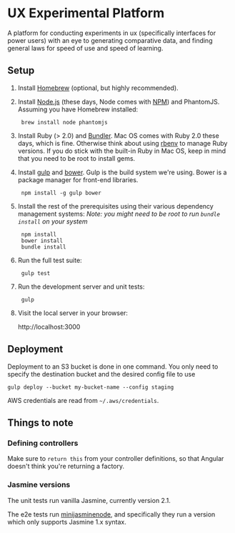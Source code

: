 # UX Experimental Platform

A platform for conducting experiments in ux (specifically interfaces for power users) with an eye to generating comparative data, and finding general laws for speed of use and speed of learning.


## Setup

1. Install [Homebrew](http://brew.sh) (optional, but highly recommended).

2. Install [Node.js](https://nodejs.org) (these days, Node comes with [NPM](https://www.npmjs.org)) and PhantomJS. Assuming you have Homebrew installed:

        brew install node phantomjs

3. Install Ruby (> 2.0) and [Bundler](http://bundler.io). Mac OS comes with Ruby 2.0 these days, which is fine. Otherwise think about using [rbenv](https://github.com/sstephenson/rbenv) to manage Ruby versions. If you do stick with the built-in Ruby in Mac OS, keep in mind that you need to be root to install gems.

4. Install [gulp](http://gulpjs.com) and [bower](http://bower.io). Gulp is the build system we're using. Bower is a package manager for front-end libraries.

        npm install -g gulp bower

5. Install the rest of the prerequisites using their various dependency management systems:
  *Note: you might need to be root to run `bundle install` on your system*

        npm install
        bower install
        bundle install

8. Run the full test suite:

        gulp test

9. Run the development server and unit tests:

        gulp

10. Visit the local server in your browser:

       http://localhost:3000


## Deployment

Deployment to an S3 bucket is done in one command. You only need to specify the destination bucket and the desired config file to use

    gulp deploy --bucket my-bucket-name --config staging

AWS credentials are read from `~/.aws/credentials`.


## Things to note

### Defining controllers

Make sure to `return this` from your controller definitions, so that Angular doesn't think you're returning a factory.

### Jasmine versions

The unit tests run vanilla Jasmine, currently version 2.1.

The e2e tests run [minijasminenode](https://github.com/juliemr/minijasminenode), and specifically they run a version which only supports Jasmine 1.x syntax.

